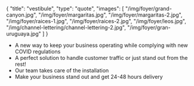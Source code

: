 {
  "title":  "vestibule",
  "type": "quote",
  "images": [
    "/img/foyer/grand-canyon.jpg",
    "/img/foyer/margaritas.jpg",
    "/img/foyer/margaritas-2.jpg",
    "/img/foyer/raices-1.jpg",
    "/img/foyer/raices-2.jpg",
    "/img/foyer/leos.jpg",
    "/img/channel-lettering/channel-lettering-2.jpg",
    "/img/foyer/gran-uruguaya.jpg"
  ]
}

* A new way to keep your business operating while complying with new COVID regulations
* A perfect solution to handle customer traffic or just stand out from the rest!
* Our team takes care of the installation
* Make your business stand out and get 24-48 hours delivery
